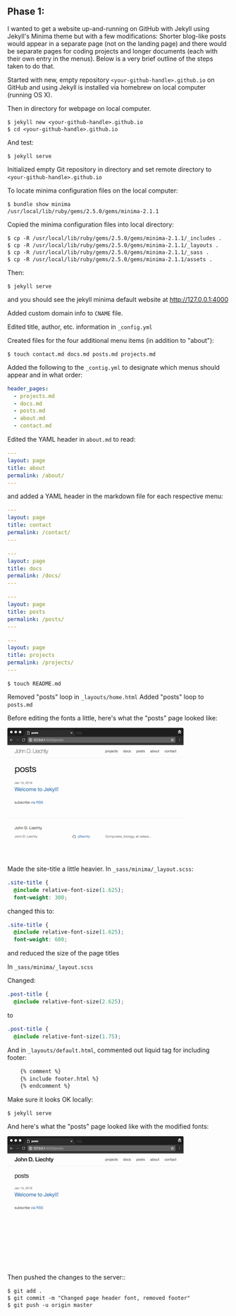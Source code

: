 ## Phase 1:  

I wanted to get a website up-and-running on GitHub with Jekyll using Jekyll's Minima 
theme but with a few modifications:  Shorter blog-like posts would appear in a separate 
page (not on the landing page) and there would be separate pages for coding projects 
and longer documents (each with their own entry in the menus).  Below is a very brief
outline of the steps taken to do that.

Started with new, empty repository `<your-github-handle>.github.io` on GitHub and using Jekyll is 
installed via homebrew on local computer (running OS X).

Then in directory for webpage on local computer.

```shell
$ jekyll new <your-github-handle>.github.io
$ cd <your-github-handle>.github.io
```

And test:

```shell
$ jekyll serve
```
Initialized empty Git repository in directory and set remote directory to `<your-github-handle>.github.io`

To locate minima configuration files on the local computer:

```shell
$ bundle show minima 
/usr/local/lib/ruby/gems/2.5.0/gems/minima-2.1.1
```

Copied the minima configuration files into local directory:

```shell
$ cp -R /usr/local/lib/ruby/gems/2.5.0/gems/minima-2.1.1/_includes .
$ cp -R /usr/local/lib/ruby/gems/2.5.0/gems/minima-2.1.1/_layouts .
$ cp -R /usr/local/lib/ruby/gems/2.5.0/gems/minima-2.1.1/_sass .
$ cp -R /usr/local/lib/ruby/gems/2.5.0/gems/minima-2.1.1/assets .
```

Then:

```shell
$ jekyll serve
```

and you should see the jekyll minima default website at http://127.0.0.1:4000

Added custom domain info to `CNAME` file.

Edited title, author, etc. information in `_config.yml`

Created files for the four additional menu items (in addition to "about"):

```shell
$ touch contact.md docs.md posts.md projects.md
```

Added the following to the `_contig.yml` to designate which menus should appear and in what order:

```yml
header_pages:
  - projects.md
  - docs.md
  - posts.md
  - about.md
  - contact.md 
```

Edited the YAML header in `about.md` to read:

```yml
---
layout: page
title: about
permalink: /about/
---
```

and added a YAML header in the markdown file for each respective menu:

```yml
---
layout: page
title: contact
permalink: /contact/
---
```

```yml
---
layout: page
title: docs
permalink: /docs/
---
```

```yml
---
layout: page
title: posts
permalink: /posts/
---
```

```yml
---
layout: page
title: projects
permalink: /projects/
---
```

```shell
$ touch README.md
```

Removed "posts" loop in `_layouts/home.html`
Added "posts" loop to `posts.md`

Before editing the fonts a little, here's what the "posts" page looked like:

![before](_BeforeFontChanges.jpeg)

Made the site-title a little heavier.  In `_sass/minima/_layout.scss`:

```css
.site-title {
  @include relative-font-size(1.625);
  font-weight: 300;
```

changed this to:

```css
.site-title {
  @include relative-font-size(1.625);
  font-weight: 600;
```

and reduced the size of the page titles

In `_sass/minima/_layout.scss`

Changed:

```css
.post-title {
  @include relative-font-size(2.625);
```

to 

```css
.post-title {
  @include relative-font-size(1.75);
```

And in `_layouts/default.html`, commented out liquid tag for including footer:

```html
    {% comment %}
    {% include footer.html %}
    {% endcomment %}
```
Make sure it looks OK locally:

```shell
$ jekyll serve
```

And here's what the "posts" page looked like with the modified fonts:

![after](_AfterRemovingFooter.jpg)

Then pushed the changes to the server::

```shell
$ git add .
$ git commit -m "Changed page header font, removed footer"
$ git push -u origin master
```


